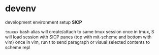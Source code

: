 devenv
======

development environment setup **SICP**

```tmuxux``` bash alias will create/attach to same tmux session
once in tmux, <C-b>S will load session with SICP panes (top with mit-scheme and bottom with vim)
once in vim, run <leader>t to send paragraph or visual selected contents to scheme repl
